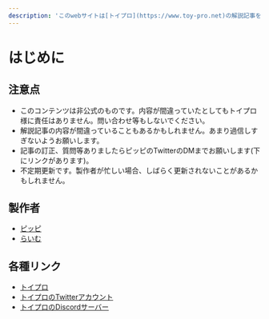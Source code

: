 ```yaml
---
description: 'このwebサイトは[トイプロ](https://www.toy-pro.net)の解説記事を集めたページです。'
---
```


# はじめに

## 注意点

* このコンテンツは非公式のものです。内容が間違っていたとしてもトイプロ様に責任はありません。問い合わせ等もしないでください。
* 解説記事の内容が間違っていることもあるかもしれません。あまり過信しすぎないようお願いします。
* 記事の訂正、質問等ありましたらピッピのTwitterのDMまでお願いします\(下にリンクがあります\)。
* 不定期更新です。製作者が忙しい場合、しばらく更新されないことがあるかもしれません。

## 製作者

* [ピッピ](https://twitter.com/repins_ippip)
* [らいむ](https://twitter.com/Terrari26726538)

## 各種リンク

* [トイプロ](https://www.toy-pro.net)
* [トイプロのTwitterアカウント](https://twitter.com/toyproApp)
* [トイプロのDiscordサーバー](https://discord.com/invite/9MBMcUhMjk)

